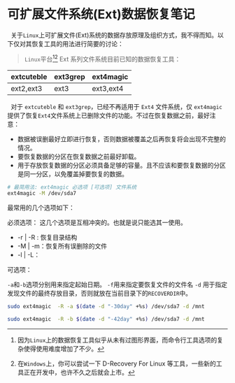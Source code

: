 # 可扩展文件系统(Ext)数据恢复笔记

&nbsp;&nbsp;关于`Linux`上可扩展文件(Ext)系统的数据存放原理及组织方式，我不得而知。以下仅对其恢复工具的用法进行简要的讨论：

> `Linux`平台[^lin][^win]  Ext 系列文件系统目前已知的数据恢复工具：

| extcuteble | ext3grep | ext4magic | 
| --- | --- | --- |
| ext2,ext3 | ext3 | ext3,ext4 |

&nbsp;&nbsp;对于 `extcuteble` 和 `ext3grep`，已经不再适用于 `Ext4` 文件系统，仅 `ext4magic` 提供了恢复`Ext4`文件系统上已删除文件的功能。不过在恢复数据之前，最好注意：

+ 数据被误删最好立即进行恢复，否则数据被覆盖之后再恢复将会出现不完整的情况。
+ 要恢复数据的分区在恢复数据之前最好卸载。
+ 用于存放恢复数据的分区必须具备足够的容量。且不应该和要恢复数据的分区是同一分区，以免覆盖掉要恢复的数据。


```Bash
# 最简用法: ext4magic 必选项 [可选项] 文件系统
ext4magic -M /dev/sda7 

```

最常用的几个选项如下：

必须选项： 这几个选项是互相冲突的。也就是说只能选其一使用。

 + -r | -R : 恢复目录结构
 + -M | -m：恢复所有误删除的文件
 + -l | -L：

可选项：

`-a`和`-b`选项分别用来指定起始日期。
`-f`用来指定要恢复文件的文件名
`-d` 用于指定发现文件的最终存放目录，否则就放在当前目录下的`RECOVERDIR`中。

```Bash
sudo ext4magic  -R -a $(date -d "-30day" +%s) /dev/sda7 -d /mnt

sudo ext4magic  -R -b $(date -d "-42day" +%s) /dev/sda7 -d /mnt
```

[^lin]: 因为`Linux`上的数据恢复工具似乎从未有过图形界面，而命令行工具选项的复杂使得使用难度增加了不少。

[^win]: 在`Windows`上，你可以尝试一下&nbsp;D-Recovery&nbsp;For&nbsp;Linux&nbsp;等工具，一些新的工具正在开发中，也许不久之后就会上市。

